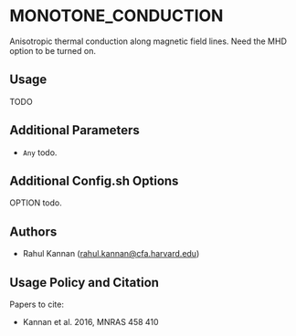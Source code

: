 
MONOTONE_CONDUCTION
===================

Anisotropic thermal conduction along magnetic field lines. Need the MHD option to be turned on.


Usage
-----

TODO


Additional Parameters
---------------------

* ``Any`` todo.


Additional Config.sh Options
----------------------------

OPTION
  todo.


Authors
-------

  * Rahul Kannan (rahul.kannan@cfa.harvard.edu)


Usage Policy and Citation
-------------------------

Papers to cite:
  * Kannan et al. 2016, MNRAS 458 410
  

